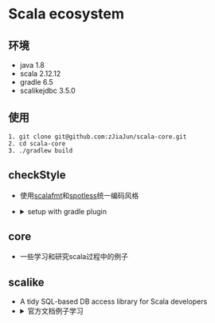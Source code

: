 # Scala ecosystem

## 环境
  * java 1.8
  * scala 2.12.12
  * gradle 6.5
  * scalikejdbc 3.5.0
  
## 使用

  ```
  1. git clone git@github.com:zJiaJun/scala-core.git
  2. cd scala-core
  3. ./gradlew build
  ```
  
## checkStyle
   * 使用[scalafmt](https://scalameta.org/scalafmt/)和[spotless](https://github.com/diffplug/spotless/tree/main/plugin-gradle#scalafmt)统一编码风格
   
   * <details><summary>setup with gradle plugin</summary>
   
        ```
        buildscript {
            dependencies {
                classpath "com.diffplug.spotless:spotless-plugin-gradle:$versions.spotlessPlugin"
            }
        }
        
        apply plugin: "com.diffplug.gradle.spotless"
        spotless {
            scala {
                target '**/*.scala'
                scalafmt("$versions.scalafmt").configFile('checkstyle/.scalafmt.conf')
            }
        }
        ```
        
        ```
        spotlessPlugin.version = 3.28.1
        scalafmt.version = 1.5.1
        具体请看build.gradle和dependencies.gradle
        ```
  </details>

    
## core
  * 一些学习和研究scala过程中的例子
  
## scalike
  * A tidy SQL-based DB access library for Scala developers
  * <details><summary>官方文档例子学习</summary>
    1. <a href="https://github.com/zjiajun/scala-core/blob/master/scalike/src/main/scala/com/github/zjiajun/scalike/IndexExample.scala" target="_blank">IndexExample</a><br>
    2. <a href="https://github.com/zjiajun/scala-core/blob/master/scalike/src/main/scala/com/github/zjiajun/scalike/ConfigExample.scala" target="_blank">ConfigExample</a><br>
    3. <a href="https://github.com/zjiajun/scala-core/blob/master/scalike/src/main/scala/com/github/zjiajun/scalike/ConnectionPoolExample.scala" target="_blank">ConnectionPoolExample</a><br>
    4. <a href="https://github.com/zjiajun/scala-core/blob/master/scalike/src/main/scala/com/github/zjiajun/scalike/OperationExample.scala" target="_blank">OperationExample</a><br>
    5. <a href="https://github.com/zjiajun/scala-core/blob/master/scalike/src/main/scala/com/github/zjiajun/scalike/TransactionExample.scala" target="_blank">TransactionExample</a><br>
    6. <a href="https://github.com/zjiajun/scala-core/blob/master/scalike/src/main/scala/com/github/zjiajun/scalike/AutoSessionExample.scala" target="_blank">AutoSessionExample</a><br>
    7. <a href="https://github.com/zjiajun/scala-core/blob/master/scalike/src/main/scala/com/github/zjiajun/scalike/SQLInterpolationExample.scala" target="_blank">SQLInterpolationExample</a><br>
    8. <a href="https://github.com/zjiajun/scala-core/blob/master/scalike/src/main/scala/com/github/zjiajun/scalike/QueryDSLExample.scala" target="_blank">QueryDSLExample</a><br>
  </details>